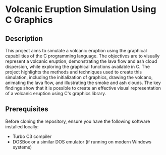 # Volcanic Eruption Simulation Using C Graphics

## Description

This project aims to simulate a volcanic eruption using the graphical capabilities of the C programming language. The objectives are to visually represent a volcanic eruption, demonstrating the lava flow and ash cloud dispersion, while exploring the graphical functions available in C. The project highlights the methods and techniques used to create this simulation, including the initialization of graphics, drawing the volcano, animating the lava flow, and illustrating the smoke and ash clouds. The key findings show that it is possible to create an effective visual representation of a volcanic eruption using C's graphics library.

## Prerequisites

Before cloning the repository, ensure you have the following software installed locally:
- Turbo C3 compiler
- DOSBox or a similar DOS emulator (if running on modern Windows systems)

